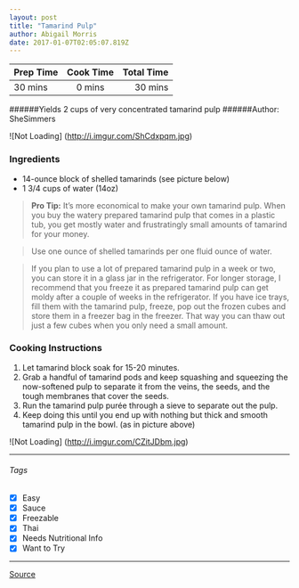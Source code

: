 ```yaml
---
layout: post
title: "Tamarind Pulp"
author: Abigail Morris
date: 2017-01-07T02:05:07.819Z
---
```


| Prep Time  | Cook Time    | Total Time  |
| ---------- |:------------:| -----------:|
| 30 mins    | 0 mins      | 30 mins     |


######Yields 2 cups of very concentrated tamarind pulp
######Author: SheSimmers

![Not Loading] (http://i.imgur.com/ShCdxpqm.jpg)

### Ingredients

* 14-ounce block of shelled tamarinds (see picture below)
* 1 3/4 cups of water (14oz)

> **Pro Tip:**  It’s more economical to make your own tamarind pulp. When you buy the watery prepared tamarind pulp that comes in a plastic tub, you get mostly water and frustratingly small amounts of tamarind for your money.

>Use one ounce of shelled tamarinds per one fluid ounce of water.

>If you plan to use a lot of prepared tamarind pulp in a week or two, you can store it in a glass jar in the refrigerator. For longer storage, I recommend that you freeze it as prepared tamarind pulp can get moldy after a couple of weeks in the refrigerator. If you have ice trays, fill them with the tamarind pulp, freeze, pop out the frozen cubes and store them in a freezer bag in the freezer. That way you can thaw out just a few cubes when you only need a small amount.

### Cooking Instructions

1. Let tamarind block soak for 15-20 minutes.
2. Grab a handful of tamarind pods and keep squashing and squeezing the now-softened pulp to separate it from the veins, the seeds, and the tough membranes that cover the seeds.
3. Run the tamarind pulp purée through a sieve to separate out the pulp.
4. Keep doing this until you end up with nothing but thick and smooth tamarind pulp in the bowl. (as in picture above)

![Not Loading] (http://i.imgur.com/CZitJDbm.jpg)

---

###### Tags
- [x] Easy
- [x] Sauce
- [x] Freezable
- [x] Thai
- [x] Needs Nutritional Info
- [x] Want to Try

---

[Source](http://shesimmers.com/2010/05/how-to-prepare-tamarind-pulp-for-thai.html)


